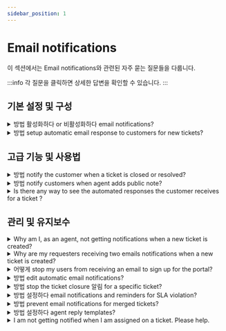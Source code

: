 ```yaml
---
sidebar_position: 1
---
```


# Email notifications

이 섹션에서는 Email notifications와 관련된 자주 묻는 질문들을 다룹니다.

:::info
각 질문을 클릭하면 상세한 답변을 확인할 수 있습니다.
:::


## 기본 설정 및 구성

<details>
<summary>방법 활성화하다 or 비활성화하다 email notifications?</summary>

<div style={{ margin: "15px 0px", padding: "0px", fontSize: "13px", fontFamily: "Arial", border: "0px", overflowX: "auto", textAlign: "initial", color: "rgb(51, 51, 51)", textIndent: "0px", textDecorationStyle: "initial", textDecorationColor: "initial" }}><p dir="ltr" style={{ lineHeight: "1.38", marginBottom: "0pt" }}><span dir="ltr" style={{ fontSize: "12pt", fontFamily: "Arial", color: "rgb(14, 16, 26)", fontWeight: "400" }}>You can enable or disable email notifications for a wide range of workflows within Freshdesk with a simple click of a button.&nbsp;</span></p><p dir="ltr" style={{ lineHeight: "1.38", marginBottom: "0pt", fontFamily: "Arial" }}><span style={{ fontFamily: "Helvetica Neue" }}><span style={{ fontSize: "12pt", color: "rgb(14, 16, 26)", fontWeight: "400", fontFamily: "Arial" }}>Here's how you do it.</span></span></p><ol style={{ marginBottom: "0px", paddingInlineStart: "48px", fontFamily: "Arial" }}><li dir="ltr" style={{ listStyleType: "decimal", fontSize: "12pt", fontFamily: "Arial", color: "rgb(14, 16, 26)", fontWeight: "400" }}><p dir="ltr" style={{ lineHeight: "1.38", marginBottom: "0pt", fontFamily: "Arial" }}><span style={{ fontFamily: "Helvetica Neue" }}><span style={{ fontSize: "12pt", color: "rgb(14, 16, 26)", fontWeight: "400", fontFamily: "Arial" }}>Navigate to&nbsp;</span><span style={{ fontSize: "12pt", color: "rgb(14, 16, 26)", fontWeight: "700", fontFamily: "Arial" }}>Admin</span><span style={{ fontSize: "12pt", color: "rgb(14, 16, 26)", fontWeight: "400", fontFamily: "Arial" }}>&nbsp;from the menu. Select&nbsp;</span><span style={{ fontSize: "12pt", color: "rgb(14, 16, 26)", fontWeight: "700", fontFamily: "Arial" }}>Workflows</span><span style={{ fontSize: "12pt", color: "rgb(14, 16, 26)", fontWeight: "400", fontFamily: "Arial" }}>&nbsp;and click on&nbsp;</span><span style={{ fontSize: "12pt", color: "rgb(14, 16, 26)", fontWeight: "700", fontFamily: "Arial" }}>Email</span><span style={{ fontSize: "12pt", color: "rgb(14, 16, 26)", fontWeight: "400", fontFamily: "Arial" }}>&nbsp;</span><span style={{ fontSize: "12pt", color: "rgb(14, 16, 26)", fontWeight: "700", fontFamily: "Arial" }}>Notifications</span><span style={{ fontSize: "12pt", color: "rgb(14, 16, 26)", fontWeight: "400", fontFamily: "Arial" }}>.</span></span></p></li><li dir="ltr" style={{ listStyleType: "decimal", fontSize: "12pt", fontFamily: "Arial", color: "rgb(14, 16, 26)", fontWeight: "400" }}><p dir="ltr" style={{ lineHeight: "1.38", marginBottom: "0pt", fontFamily: "Arial" }}><span style={{ fontFamily: "Helvetica Neue" }}><span style={{ fontSize: "12pt", color: "rgb(14, 16, 26)", fontWeight: "400", fontFamily: "Arial" }}>You will notice that there are four types of notifications on this page.</span></span></p><ol style={{ marginBottom: "0px", paddingInlineStart: "48px", fontFamily: "Arial" }}><li dir="ltr" style={{ listStyleType: "lower-alpha", fontSize: "12pt", fontFamily: "Arial", color: "rgb(0, 0, 0)", fontWeight: "400" }}><p dir="ltr" style={{ lineHeight: "1.38", marginBottom: "0pt", fontFamily: "Arial" }}><span style={{ fontFamily: "Helvetica Neue" }}><span style={{ fontSize: "12pt", color: "rgb(14, 16, 26)", fontWeight: "700", fontFamily: "Arial" }}>Agent Notifications&nbsp;</span><span style={{ fontSize: "12pt", color: "rgb(14, 16, 26)", fontWeight: "400", fontFamily: "Arial" }}>alert the agent when a customer replies to a ticket, when a ticket is assigned to an agent, and so on</span></span></p></li><li dir="ltr" style={{ listStyleType: "lower-alpha", fontSize: "12pt", fontFamily: "Arial", color: "rgb(0, 0, 0)", fontWeight: "400" }}><p dir="ltr" style={{ lineHeight: "1.38", marginBottom: "0pt", fontFamily: "Arial" }}><span style={{ fontFamily: "Helvetica Neue" }}><span style={{ fontSize: "12pt", color: "rgb(14, 16, 26)", fontWeight: "700", fontFamily: "Arial" }}>Requester Notifications&nbsp;</span><span style={{ fontSize: "12pt", color: "rgb(14, 16, 26)", fontWeight: "400", fontFamily: "Arial" }}>alert a customer when an agent solves a ticket, closes a ticket, sends a password reset email, and so on.</span></span></p></li><li dir="ltr" style={{ listStyleType: "lower-alpha", fontSize: "12pt", fontFamily: "Arial", color: "rgb(0, 0, 0)", fontWeight: "400" }}><p dir="ltr" style={{ lineHeight: "1.38", marginBottom: "0pt", fontFamily: "Arial" }}><span style={{ fontFamily: "Helvetica Neue" }}><span style={{ fontSize: "12pt", color: "rgb(14, 16, 26)", fontWeight: "700", fontFamily: "Arial" }}>CC Notifications&nbsp;</span><span style={{ fontSize: "12pt", color: "rgb(14, 16, 26)", fontWeight: "400", fontFamily: "Arial" }}>alert the email addresses added in the CC field when a new ticket is created or when a public note is added.</span></span></p></li><li dir="ltr" style={{ listStyleType: "lower-alpha", fontSize: "12pt", fontFamily: "Arial", color: "rgb(0, 0, 0)", fontWeight: "400" }}><p dir="ltr" style={{ lineHeight: "1.38", marginBottom: "0pt", fontFamily: "Arial" }}><span style={{ fontFamily: "Helvetica Neue" }}><span style={{ fontSize: "12pt", color: "rgb(14, 16, 26)", fontWeight: "400", fontFamily: "Arial" }}>and&nbsp;</span><span style={{ fontSize: "12pt", color: "rgb(14, 16, 26)", fontWeight: "700", fontFamily: "Arial" }}>Reply Templates&nbsp;</span><span style={{ fontSize: "12pt", color: "rgb(14, 16, 26)", fontWeight: "400", fontFamily: "Arial" }}>customize and prefill default information in agent ticket replies, such as dynamic content like the requestor name, ticket URLs, and agent signatures.</span></span></p></li></ol></li><li dir="ltr" style={{ listStyleType: "decimal", fontSize: "12pt", fontFamily: "Arial", color: "rgb(14, 16, 26)", fontWeight: "400" }}><p dir="ltr" style={{ lineHeight: "1.38", marginBottom: "0pt", fontFamily: "Arial" }}><span style={{ fontFamily: "Helvetica Neue" }}><span style={{ fontSize: "12pt", color: "rgb(14, 16, 26)", fontWeight: "400", fontFamily: "Arial" }}>You can&nbsp;</span><span style={{ fontSize: "12pt", color: "rgb(14, 16, 26)", fontWeight: "700", fontFamily: "Arial" }}>toggle ON/OFF the green button</span><span style={{ fontSize: "12pt", color: "rgb(14, 16, 26)", fontWeight: "400", fontFamily: "Arial" }}>&nbsp;next to any email notification to enable or disable them.</span></span></p></li></ol><p dir="ltr" style={{ lineHeight: "1.38", marginLeft: "36pt", marginBottom: "0pt", fontFamily: "Arial" }}><span style={{ fontFamily: "Helvetica Neue" }}><span style={{ fontSize: "12pt", color: "rgb(14, 16, 26)", fontWeight: "400", fontFamily: "Arial" }}><span dir="ltr" style={{ border: "none", display: "inline-block", overflow: "hidden", width: "624px", height: "391px", fontFamily: "Arial" }}><img src="#" style={{ width: "auto" }} class="fr-fil fr-dib" alt="How to enable or disable email notifications in Freshdesk." />&nbsp; &nbsp; &nbsp; &nbsp; &nbsp; &nbsp; </span></span></span></p><p style={{ fontFamily: "Arial" }}><span style={{ fontFamily: "Helvetica Neue" }}><br /></span></p><p dir="ltr"><span style={{ fontFamily: "Helvetica Neue" }}>&nbsp; &nbsp;</span></p></div><p><br /></p>

</details>

<details>
<summary>방법 setup automatic email response to customers for new tickets?</summary>

<p dir="ltr" style={{ lineHeight: "1.38", marginBottom: "0pt" }}><span dir="ltr" style={{ fontSize: "12pt", fontFamily: "Arial", color: "rgb(0, 0, 0)", fontWeight: "400" }}>Email notification templates in Freshdesk allow you to customize unique, customer-centric notification emails. Freshdesk comes equipped with a default email notification that automatically responds to customers when they create a ticket. You can edit the message and subject of the notification to suit your business needs.&nbsp;</span></p><p style={{ fontFamily: "Arial" }}><span style={{ fontFamily: "Helvetica Neue" }}><br /></span></p><p dir="ltr" style={{ lineHeight: "1.38", marginBottom: "0pt", fontFamily: "Arial" }}><span style={{ fontFamily: "Helvetica Neue" }}><span style={{ fontSize: "12pt", color: "rgb(0, 0, 0)", fontWeight: "400", fontFamily: "Arial" }}>Please follow the steps below to edit or customize the&nbsp;</span><span style={{ fontSize: "12pt", color: "rgb(0, 0, 0)", fontWeight: "700", fontFamily: "Arial" }}>New Ticket Created</span><span style={{ fontSize: "12pt", color: "rgb(0, 0, 0)", fontWeight: "400", fontFamily: "Arial" }}>&nbsp;notification.</span></span></p><ol style={{ marginBottom: "0px", paddingInlineStart: "48px", fontFamily: "Arial, Helvetica, sans-serif" }}><li dir="ltr" style={{ listStyleType: "decimal", fontSize: "12pt", fontFamily: "Arial", color: "rgb(0, 0, 0)", fontWeight: "400" }}><p dir="ltr" style={{ lineHeight: "1.38", marginBottom: "0pt", fontFamily: "Arial" }}><span style={{ fontFamily: "Helvetica Neue" }}><span style={{ fontSize: "12pt", color: "rgb(0, 0, 0)", fontWeight: "400", fontFamily: "Arial" }}>Login to your Freshdesk account as an&nbsp;</span><span style={{ fontSize: "12pt", color: "rgb(0, 0, 0)", fontWeight: "700", fontFamily: "Arial" }}>administrator</span><span style={{ fontSize: "12pt", color: "rgb(0, 0, 0)", fontWeight: "400", fontFamily: "Arial" }}>.</span></span></p></li><li dir="ltr" style={{ listStyleType: "decimal", fontSize: "12pt", fontFamily: "Arial", color: "rgb(0, 0, 0)", fontWeight: "400" }}><p dir="ltr" style={{ lineHeight: "1.38", marginBottom: "0pt", fontFamily: "Arial" }}><span style={{ fontFamily: "Helvetica Neue" }}><span style={{ fontSize: "12pt", color: "rgb(0, 0, 0)", fontWeight: "400", fontFamily: "Arial" }}>Navigate to&nbsp;</span><span style={{ fontSize: "12pt", color: "rgb(0, 0, 0)", fontWeight: "700", fontFamily: "Arial" }}>Admin</span><span style={{ fontSize: "12pt", color: "rgb(0, 0, 0)", fontWeight: "400", fontFamily: "Arial" }}>&nbsp;from the menu. Select&nbsp;</span><span style={{ fontSize: "12pt", color: "rgb(0, 0, 0)", fontWeight: "700", fontFamily: "Arial" }}>Workflows</span><span style={{ fontSize: "12pt", color: "rgb(0, 0, 0)", fontWeight: "400", fontFamily: "Arial" }}>&nbsp;and click on&nbsp;</span><span style={{ fontSize: "12pt", color: "rgb(0, 0, 0)", fontWeight: "700", fontFamily: "Arial" }}>Email Notifications</span><span style={{ fontSize: "12pt", color: "rgb(0, 0, 0)", fontWeight: "400", fontFamily: "Arial" }}>.</span></span></p></li><li dir="ltr" style={{ listStyleType: "decimal", fontSize: "12pt", fontFamily: "Arial", color: "rgb(0, 0, 0)", fontWeight: "400" }}><p dir="ltr" style={{ lineHeight: "1.38", marginBottom: "0pt", fontFamily: "Arial" }}><span style={{ fontFamily: "Helvetica Neue" }}><span style={{ fontSize: "12pt", color: "rgb(0, 0, 0)", fontWeight: "400", fontFamily: "Arial" }}>Under the&nbsp;</span><span style={{ fontSize: "12pt", color: "rgb(0, 0, 0)", fontWeight: "700", fontFamily: "Arial" }}>Requester Notifications</span><span style={{ fontSize: "12pt", color: "rgb(0, 0, 0)", fontWeight: "400", fontFamily: "Arial" }}>&nbsp;tab, click on the&nbsp;</span><span style={{ fontSize: "12pt", color: "rgb(0, 0, 0)", fontWeight: "700", fontFamily: "Arial" }}>Edit</span><span style={{ fontSize: "12pt", color: "rgb(0, 0, 0)", fontWeight: "400", fontFamily: "Arial" }}>&nbsp;button next to any&nbsp;</span><span style={{ fontSize: "12pt", color: "rgb(0, 0, 0)", fontWeight: "700", fontFamily: "Arial" }}>New Ticket Created</span><span style={{ fontSize: "12pt", color: "rgb(0, 0, 0)", fontWeight: "400", fontFamily: "Arial" }}>&nbsp;notification.</span></span></p></li><li dir="ltr" style={{ listStyleType: "decimal", fontSize: "12pt", fontFamily: "Arial, Helvetica, sans-serif", color: "rgb(14, 16, 26)", fontWeight: "400" }}><p dir="ltr" style={{ lineHeight: "1.38", marginBottom: "0pt" }}><span style={{ fontFamily: "Arial" }}><span style={{ fontSize: "12pt", color: "rgb(14, 16, 26)", fontWeight: "400", fontFamily: "Arial" }}>Make the necessary modifications and click on&nbsp;</span><span style={{ fontSize: "12pt", color: "rgb(14, 16, 26)", fontWeight: "700", fontFamily: "Arial" }}>Save</span><span style={{ fontSize: "12pt", color: "rgb(14, 16, 26)", fontWeight: "400" }}>.</span></span></p></li></ol><p><br /></p><p dir="ltr" style={{ lineHeight: "1.38", marginBottom: "0pt" }}><span style={{ fontFamily: "Arial" }}><span dir="ltr" style={{ fontSize: "12pt", color: "rgb(14, 16, 26)", fontWeight: "400" }}>&nbsp; &nbsp; &nbsp; &nbsp; &nbsp; &nbsp; <br /></span></span></p><p><img src="#" style={{ width: "auto" }} class="fr-fil fr-dib" /></p><p style={{ fontFamily: "Arial, Helvetica, sans-serif" }}><span style={{ fontFamily: "Arial,Helvetica,sans-serif" }}><br /></span></p><p dir="ltr" style={{ lineHeight: "1.38", marginLeft: "36pt", marginBottom: "0pt" }}></p><pre class="fd-callout fd-callout--note" dir="ltr"><strong>Note:</strong> You can edit the Message or Subject of the notification and save it to send a custom notification to the requesters.</pre><p><br /></p><p><br /></p>

</details>


## 고급 기능 및 사용법

<details>
<summary>방법 notify the customer when a ticket is closed or resolved?</summary>

<p>To notify the customer when a ticket is closed or resolved, please navigate to <strong dir="ltr">Admin --&gt; Workflows --&gt; Email Notifications --&gt;Requester Notification--&gt;Turn on</strong> the notification for <strong>Agent closes the ticket</strong> and <strong>Agent Resolves a ticket</strong>. This would send a notification email whenever a ticket raised by them is marked as Resolved/Closed.</p>

</details>

<details>
<summary>방법 notify customers when agent adds public note?</summary>

<p dir="ltr" style={{ boxSizing: "border-box", marginBottom: "0pt", marginLeft: "0px", fontSize: "13px", lineHeight: "1.38", wordBreak: "normal", overflowWrap: "break-word", color: "rgb(24, 50, 71)", fontFamily: "-apple-system, ", fontWeight: "400", textAlign: "start", textIndent: "0px" }}><span style={{ boxSizing: "border-box", fontFamily: "Arial" }}><span dir="ltr" style={{ boxSizing: "border-box", fontSize: "12pt", color: "rgb(0, 0, 0)", fontWeight: "400", fontFamily: "Arial" }}>Your Freshdesk account comes equipped with a&nbsp;</span><span style={{ boxSizing: "border-box", fontSize: "12pt", color: "rgb(0, 0, 0)", fontWeight: "700", fontFamily: "Arial" }}>default automation rule to notify customers when an agent adds a public note</span><span style={{ boxSizing: "border-box", fontSize: "12pt", color: "rgb(0, 0, 0)", fontWeight: "400", fontFamily: "Arial" }}>&nbsp;to their ticket. This helps bring the agent's response to the customer's attention immediately and keeps them informed of the progress in their issue.</span></span></p><p style={{ boxSizing: "border-box", marginBottom: "0px", marginLeft: "0px", fontSize: "13px", lineHeight: "18px", wordBreak: "normal", overflowWrap: "break-word", color: "rgb(24, 50, 71)", fontWeight: "400", textAlign: "start", textIndent: "0px", fontFamily: "Arial" }}><span style={{ fontFamily: "Helvetica Neue" }}><span style={{ boxSizing: "border-box", fontFamily: "Arial" }}><br /></span></span></p><p dir="ltr" style={{ boxSizing: "border-box", marginBottom: "0pt", marginLeft: "0px", fontSize: "13px", lineHeight: "1.38", wordBreak: "normal", overflowWrap: "break-word", color: "rgb(24, 50, 71)", fontWeight: "400", textAlign: "start", textIndent: "0px", fontFamily: "Arial" }}><span style={{ fontFamily: "Helvetica Neue" }}><span style={{ boxSizing: "border-box", fontFamily: "Arial" }}><span style={{ boxSizing: "border-box", fontSize: "12pt", color: "rgb(0, 0, 0)", fontWeight: "400", fontFamily: "Arial" }}>Please follow the below steps to enable the automation rule to notify customers when an agent adds a public note.</span></span></span></p><ol style={{ boxSizing: "border-box", marginBottom: "0px", marginLeft: "0px", padding: "0px 0px 0px 40px", lineHeight: "17px", color: "rgb(24, 50, 71)", fontSize: "13px", fontWeight: "400", textAlign: "start", textIndent: "0px", paddingInlineStart: "48px", fontFamily: "Arial" }}><li dir="ltr" style={{ boxSizing: "border-box", fontSize: "12pt", lineHeight: "18px", marginBottom: "0px", marginLeft: "0px", wordBreak: "normal", overflowWrap: "break-word", listStyleType: "decimal", fontFamily: "Arial", color: "rgb(0, 0, 0)", fontWeight: "400" }}><p dir="ltr" style={{ boxSizing: "border-box", marginBottom: "0pt", marginLeft: "0px", fontSize: "13px", lineHeight: "1.38", wordBreak: "normal", overflowWrap: "break-word", fontFamily: "Arial" }}><span style={{ fontFamily: "Helvetica Neue" }}><span style={{ boxSizing: "border-box", fontFamily: "Arial" }}><span style={{ boxSizing: "border-box", fontSize: "12pt", color: "rgb(0, 0, 0)", fontWeight: "400", fontFamily: "Arial" }}>Login to your Freshdesk account as an&nbsp;</span><span style={{ boxSizing: "border-box", fontSize: "12pt", color: "rgb(0, 0, 0)", fontWeight: "700", fontFamily: "Arial" }}>administrator</span><span style={{ boxSizing: "border-box", fontSize: "12pt", color: "rgb(0, 0, 0)", fontWeight: "400", fontFamily: "Arial" }}>.</span></span></span></p></li><li dir="ltr" style={{ boxSizing: "border-box", fontSize: "12pt", lineHeight: "18px", marginBottom: "0px", marginLeft: "0px", wordBreak: "normal", overflowWrap: "break-word", listStyleType: "decimal", fontFamily: "Arial", color: "rgb(0, 0, 0)", fontWeight: "400" }}><p dir="ltr" style={{ boxSizing: "border-box", marginBottom: "0pt", marginLeft: "0px", fontSize: "13px", lineHeight: "1.38", wordBreak: "normal", overflowWrap: "break-word", fontFamily: "Arial" }}><span style={{ fontFamily: "Helvetica Neue" }}><span style={{ boxSizing: "border-box", fontFamily: "Arial" }}><span style={{ boxSizing: "border-box", fontSize: "12pt", color: "rgb(0, 0, 0)", fontWeight: "400", fontFamily: "Arial" }}>Navigate to&nbsp;</span><span style={{ boxSizing: "border-box", fontSize: "12pt", color: "rgb(0, 0, 0)", fontWeight: "700", fontFamily: "Arial" }}>Admin</span><span style={{ boxSizing: "border-box", fontSize: "12pt", color: "rgb(0, 0, 0)", fontWeight: "400", fontFamily: "Arial" }}>&nbsp;from the menu. Select&nbsp;</span><span style={{ boxSizing: "border-box", fontSize: "12pt", color: "rgb(0, 0, 0)", fontWeight: "700", fontFamily: "Arial" }}>Workflows</span><span style={{ boxSizing: "border-box", fontSize: "12pt", color: "rgb(0, 0, 0)", fontWeight: "400", fontFamily: "Arial" }}>&nbsp;and click on&nbsp;</span><span style={{ boxSizing: "border-box", fontSize: "12pt", color: "rgb(0, 0, 0)", fontWeight: "700", fontFamily: "Arial" }}>Email</span><span style={{ boxSizing: "border-box", fontSize: "12pt", color: "rgb(0, 0, 0)", fontWeight: "400", fontFamily: "Arial" }}>&nbsp;</span><span style={{ boxSizing: "border-box", fontSize: "12pt", color: "rgb(0, 0, 0)", fontWeight: "700", fontFamily: "Arial" }}>Notifications</span><span style={{ boxSizing: "border-box", fontSize: "12pt", color: "rgb(0, 0, 0)", fontWeight: "400", fontFamily: "Arial" }}>.</span></span></span></p></li><li dir="ltr" style={{ boxSizing: "border-box", fontSize: "12pt", lineHeight: "18px", marginBottom: "0px", marginLeft: "0px", wordBreak: "normal", overflowWrap: "break-word", listStyleType: "decimal", fontFamily: "Arial", color: "rgb(0, 0, 0)", fontWeight: "400" }}><p dir="ltr" style={{ boxSizing: "border-box", marginBottom: "0pt", marginLeft: "0px", fontSize: "13px", lineHeight: "1.38", wordBreak: "normal", overflowWrap: "break-word", fontFamily: "Arial" }}><span style={{ fontFamily: "Helvetica Neue" }}><span style={{ boxSizing: "border-box", fontFamily: "Arial" }}><span style={{ boxSizing: "border-box", fontSize: "12pt", color: "rgb(0, 0, 0)", fontWeight: "400", fontFamily: "Arial" }}>Under the&nbsp;</span><span style={{ boxSizing: "border-box", fontSize: "12pt", color: "rgb(0, 0, 0)", fontWeight: "700", fontFamily: "Arial" }}>Requester Notifications</span><span style={{ boxSizing: "border-box", fontSize: "12pt", color: "rgb(0, 0, 0)", fontWeight: "400", fontFamily: "Arial" }}>&nbsp;tab, turn on the&nbsp;</span><span style={{ boxSizing: "border-box", fontSize: "12pt", color: "rgb(0, 0, 0)", fontWeight: "700", fontFamily: "Arial" }}>Agent Adds Comment to Ticket</span><span dir="ltr" style={{ boxSizing: "border-box", fontSize: "12pt", color: "rgb(0, 0, 0)", fontWeight: "400", fontFamily: "Arial" }}>&nbsp;notification.</span></span></span></p><p><br /></p><img src="#" style={{ width: "auto" }} class="fr-fil fr-dib" alt="Notifying customers when agent adds public note" /><p></p></li><li dir="ltr" style={{ boxSizing: "border-box", fontSize: "12pt", lineHeight: "18px", marginBottom: "0px", marginLeft: "0px", wordBreak: "normal", overflowWrap: "break-word", listStyleType: "decimal", fontFamily: "Arial", color: "rgb(0, 0, 0)", fontWeight: "400" }}><p dir="ltr" style={{ boxSizing: "border-box", marginBottom: "0pt", marginLeft: "0px", fontSize: "13px", lineHeight: "1.38", wordBreak: "normal", overflowWrap: "break-word", fontFamily: "Arial" }}><span style={{ fontFamily: "Helvetica Neue" }}><span style={{ boxSizing: "border-box", fontFamily: "Arial" }}><span dir="ltr" style={{ boxSizing: "border-box", fontSize: "12pt", color: "rgb(0, 0, 0)", fontWeight: "400", fontFamily: "Arial" }}>Click <strong>Edit</strong> to customize the subject and the description of the email.</span></span></span></p></li></ol><p style={{ fontFamily: "Arial" }}><span style={{ fontFamily: "Helvetica Neue" }}><br /></span></p><p dir="ltr" ></p><p ><br /></p>

</details>

<details>
<summary>Is there any way to see the automated responses the customer receives for a ticket ?</summary>

<p dir="ltr">The automated response the customer receives after a ticket is created is the default email notification you have set up under <strong dir="ltr">Admin &gt; Workflows &gt; Email Notifications &gt; Requester Notification &gt; New ticket created</strong>. You can edit the subject of the notification to your preference.</p><p dir="ltr"><br /></p><p dir="ltr"><img src="#" style={{ width: "auto" }} class="fr-fic fr-fil fr-dib" /></p>

</details>


## 관리 및 유지보수

<details>
<summary>Why am I, as an agent, not getting notifications when a new ticket is created?</summary>

<p><span dir="ltr" style={{ fontSize: "14px" }}><span dir="ltr" style={{ fontFamily: "Arial" }}>The "<strong dir="ltr" style={{ fontFamily: "Arial" }}>New ticket created"&nbsp;</strong>agent notification email can be set to be sent to agents whenever a ticket is created in your Freshdesk account. This can be configured under&nbsp;</span><span style={{ fontFamily: "Helvetica Neue" }}><strong style={{ fontFamily: "Arial" }}>Admin &gt; Workflows &gt; Email Notifications &gt; Agent Notifications &gt; New Ticket </strong></span><span style={{ fontFamily: "Helvetica Neue" }}><strong style={{ fontFamily: "Arial" }}>Created</strong></span><span style={{ fontFamily: "Helvetica Neue" }}><strong style={{ fontFamily: "Arial" }}>.</strong></span></span></p><p style={{ fontFamily: "Arial", fontSize: "14px" }}><span style={{ fontSize: "14px" }}><span style={{ fontFamily: "Helvetica Neue" }}><span style={{ fontFamily: "Arial" }}><br /></span></span></span></p><p style={{ fontFamily: "Arial", fontSize: "14px" }}><span style={{ fontSize: "14px" }}><span style={{ fontFamily: "Helvetica Neue" }}><span style={{ fontFamily: "Arial" }}><img class="fr-dib fr-bordered" src="#" style={{ width: "586px", height: "159.724px", fontFamily: "Arial" }} /></span></span></span></p><p style={{ fontFamily: "Arial", fontSize: "14px" }}><span style={{ fontSize: "14px" }}><span style={{ fontFamily: "Helvetica Neue" }}><span style={{ fontFamily: "Arial" }}><br /></span></span></span></p><p style={{ fontFamily: "Arial", fontSize: "14px" }}><span style={{ fontSize: "14px" }}><span style={{ fontFamily: "Helvetica Neue" }}><span style={{ fontFamily: "Arial" }}><br />If the agents do not receive this email, kindly check if it is toggled on. Further, Only the agents whose names are added under the '<strong dir="ltr" style={{ fontFamily: "Arial" }}>Notify agents'&nbsp;</strong>section would receive this email each time a ticket is created. &nbsp;You can add as many numbers of agents under this section.</span></span></span></p><p style={{ fontFamily: "Arial", fontSize: "14px" }}><span style={{ fontSize: "14px" }}><span style={{ fontFamily: "Helvetica Neue" }}><span style={{ fontFamily: "Arial" }}><br /></span></span></span></p><p style={{ fontFamily: "Arial", fontSize: "14px" }}><span style={{ fontSize: "14px" }}><span style={{ fontFamily: "Helvetica Neue" }}><span style={{ fontFamily: "Arial" }}><img class="fr-dib fr-bordered" src="#" style={{ fontFamily: "Arial" }} /></span><br /><br /><span dir="ltr" style={{ fontFamily: "Arial" }}><strong style={{ fontFamily: "Arial" }}>Similar articles</strong></span><br /><br /><span dir="ltr" style={{ fontFamily: "Arial" }}><strong style={{ fontFamily: "Arial" }}><a href="https://support.freshdesk.com/a/solutions/articles/220676?lang=en&amp;portalId=2" dir="ltr" target="_blank" rel="noopener noreferrer" style={{ fontFamily: "Arial" }}></a></strong><a dir="ltr" href="https://support.freshdesk.com/a/solutions/articles/220676?lang=en&amp;portalId=2" rel="noopener noreferrer" target="_blank" style={{ fontFamily: "Arial" }}></a><a dir="ltr" href="https://support.freshdesk.com/a/solutions/articles/220676?lang=en&amp;portalId=2" rel="noopener noreferrer" style={{ fontFamily: "Arial" }} target="_blank">Configuring Email notifications</a></span><br /><span dir="ltr" style={{ fontFamily: "Arial" }}><a dir="ltr" href="https://support.freshdesk.com/a/solutions/articles/220676?lang=en&amp;portalId=2" rel="noopener noreferrer" target="_blank" style={{ fontFamily: "Arial" }}></a><strong style={{ fontFamily: "Arial" }}><a dir="ltr" href="https://support.freshdesk.com/a/solutions/articles/220676?lang=en&amp;portalId=2" rel="noopener noreferrer" target="_blank" style={{ fontFamily: "Arial" }}></a></strong></span></span></span></p><p><span style={{ fontFamily: "Arial", fontSize: "14px" }}><br /></span></p><p><br /></p>

</details>

<details>
<summary>Why are my requesters receiving two emails notifications when a new ticket is created?</summary>

<p><span dir="ltr" style={{ fontSize: "13px" }}>Apart from the default <strong dir="ltr">New ticket email notification&nbsp;</strong>(Admin &gt; Workflows &gt; Email notifications &gt; Requester notifications), there might be a <strong>Ticket creation automation&nbsp;</strong><strong dir="ltr">rule&nbsp;</strong>(Admin &gt; Workflows &gt; Automation &gt; ticket creation) that sends an email every time a new ticket is created to the requester. Please check on the reported ticket's<a href="https://support.freshdesk.com/en/support/solutions/articles/37589-viewing-ticket-activity-history" rel="noopener noreferrer" target="_blank">&nbsp;Show Activities</a> to see if there was any automation rule executed on that ticket.</span></p><p><span style={{ fontSize: "13px" }}><br /></span></p><p><span dir="ltr" style={{ fontSize: "13px" }}>You can navigate to the corresponding automation rule by clicking on the rule link for that activity. From within the <span dir="ltr" style={{ color: "rgb(0, 0, 0)", fontFamily: "-apple-system, BlinkMacSystemFont, ", fontStyle: "normal", fontVariantLigatures: "normal", fontVariantCaps: "normal", fontWeight: "400", letterSpacing: "normal", orphans: "2", textAlign: "left", textIndent: "0px", textTransform: "none", whiteSpace: "normal", widows: "2", wordSpacing: "0px", WebkitTextStrokeWidth: "0px", textDecorationThickness: "initial", textDecorationStyle: "initial", textDecorationColor: "initial", float: "none", display: "inline !important" }}>automation</span> rule, verify if there is an action <em>'Send email to requester'</em> within the rule. If so, you can remove this action or add another action <em dir="ltr">'Skip new ticket email notification</em> to the <span style={{ color: "rgb(0, 0, 0)", fontFamily: "-apple-system, BlinkMacSystemFont, ", fontStyle: "normal", fontVariantLigatures: "normal", fontVariantCaps: "normal", fontWeight: "400", letterSpacing: "normal", orphans: "2", textAlign: "left", textIndent: "0px", textTransform: "none", whiteSpace: "normal", widows: "2", wordSpacing: "0px", WebkitTextStrokeWidth: "0px", textDecorationThickness: "initial", textDecorationStyle: "initial", textDecorationColor: "initial", float: "none", display: "inline !important" }}>automation&nbsp;</span>rule, to prevent notification email duplication in cases where this automation rule is triggered on tickets.</span></p><p><br /></p><p><br /></p>

</details>

<details>
<summary>어떻게 stop my users from receiving an email to sign up for the portal?</summary>

<p ><span style={{ fontSize: "13px" }}>To turn off this sign up email from being sent to the requesters, please go to <strong dir="ltr">Admin --&gt; Workflows --&gt; Email Notifications</strong><strong >&nbsp;--&gt; Requestor notifications</strong> and turn off <strong dir="ltr">User activation email.</strong></span></p>

</details>

<details>
<summary>방법 edit automatic email notifications?</summary>

<p dir="ltr" style={{ lineHeight: "1.38", marginBottom: "0pt" }}><span dir="ltr" style={{ fontSize: "12pt", fontFamily: "Arial", color: "rgb(0, 0, 0)", fontWeight: "400" }}>Using Freshdesk’s automatic email notifications, you can prioritize your work and be aware of new tickets, customer responses, and much more from within your helpdesk.</span></p><p dir="ltr" style={{ lineHeight: "1.38", marginBottom: "0pt", fontFamily: "Arial" }}><span style={{ fontFamily: "Helvetica Neue" }}><span style={{ fontSize: "12pt", color: "rgb(0, 0, 0)", fontWeight: "400", fontFamily: "Arial" }}>&nbsp;</span></span></p><p dir="ltr" style={{ lineHeight: "1.38", marginBottom: "0pt", fontFamily: "Arial" }}><span style={{ fontFamily: "Helvetica Neue" }}><span style={{ fontSize: "12pt", color: "rgb(0, 0, 0)", fontWeight: "400", fontFamily: "Arial" }}>Please follow the below steps to edit the email notifications to customize them per your business requirement.</span></span></p><p style={{ fontFamily: "Arial" }}><span style={{ fontFamily: "Helvetica Neue" }}><br /></span></p><ol style={{ marginBottom: "0px", paddingInlineStart: "48px", fontFamily: "Arial" }}><li dir="ltr" style={{ listStyleType: "decimal", fontSize: "12pt", fontFamily: "Arial", color: "rgb(0, 0, 0)", fontWeight: "400" }}><p dir="ltr" style={{ lineHeight: "1.38", marginBottom: "0pt", fontFamily: "Arial" }}><span style={{ fontFamily: "Helvetica Neue" }}><span style={{ fontSize: "12pt", color: "rgb(0, 0, 0)", fontWeight: "400", fontFamily: "Arial" }}>Login to your Freshdesk account as an&nbsp;</span><span style={{ fontSize: "12pt", color: "rgb(0, 0, 0)", fontWeight: "700", fontFamily: "Arial" }}>administrator</span><span style={{ fontSize: "12pt", color: "rgb(0, 0, 0)", fontWeight: "400", fontFamily: "Arial" }}>.</span></span></p></li><li dir="ltr" style={{ listStyleType: "decimal", fontSize: "12pt", fontFamily: "Arial", color: "rgb(0, 0, 0)", fontWeight: "400" }}><p dir="ltr" style={{ lineHeight: "1.38", marginBottom: "0pt", fontFamily: "Arial" }}><span style={{ fontFamily: "Helvetica Neue" }}><span style={{ fontSize: "12pt", color: "rgb(0, 0, 0)", fontWeight: "400", fontFamily: "Arial" }}>Navigate to&nbsp;</span><span style={{ fontSize: "12pt", color: "rgb(0, 0, 0)", fontWeight: "700", fontFamily: "Arial" }}>Admin</span><span style={{ fontSize: "12pt", color: "rgb(0, 0, 0)", fontWeight: "400", fontFamily: "Arial" }}>&nbsp;from the menu. Select&nbsp;</span><span style={{ fontSize: "12pt", color: "rgb(0, 0, 0)", fontWeight: "700", fontFamily: "Arial" }}>Workflows</span><span style={{ fontSize: "12pt", color: "rgb(0, 0, 0)", fontWeight: "400", fontFamily: "Arial" }}>&nbsp;and click on&nbsp;</span><span style={{ fontSize: "12pt", color: "rgb(0, 0, 0)", fontWeight: "700", fontFamily: "Arial" }}>Email</span><span style={{ fontSize: "12pt", color: "rgb(0, 0, 0)", fontWeight: "400", fontFamily: "Arial" }}>&nbsp;</span><span style={{ fontSize: "12pt", color: "rgb(0, 0, 0)", fontWeight: "700", fontFamily: "Arial" }}>Notifications</span><span style={{ fontSize: "12pt", color: "rgb(0, 0, 0)", fontWeight: "400", fontFamily: "Arial" }}>.</span></span></p></li><li dir="ltr" style={{ listStyleType: "decimal", fontSize: "12pt", fontFamily: "Arial", color: "rgb(0, 0, 0)", fontWeight: "400" }}><p dir="ltr" style={{ lineHeight: "1.38", marginBottom: "0pt", fontFamily: "Arial" }}><span style={{ fontFamily: "Helvetica Neue" }}><span style={{ fontSize: "12pt", color: "rgb(0, 0, 0)", fontWeight: "400", fontFamily: "Arial" }}>Click on the&nbsp;</span><span style={{ fontSize: "12pt", color: "rgb(0, 0, 0)", fontWeight: "700", fontFamily: "Arial" }}>Edit</span><span style={{ fontSize: "12pt", color: "rgb(0, 0, 0)", fontWeight: "400", fontFamily: "Arial" }}>&nbsp;icon next to any email notification.</span></span></p></li><li dir="ltr" style={{ listStyleType: "decimal", fontSize: "12pt", fontFamily: "Arial", color: "rgb(0, 0, 0)", fontWeight: "400" }}><p dir="ltr" style={{ lineHeight: "1.38", marginBottom: "0pt", fontFamily: "Arial" }}><span style={{ fontFamily: "Helvetica Neue" }}><span style={{ fontSize: "12pt", color: "rgb(0, 0, 0)", fontWeight: "400", fontFamily: "Arial" }}>You can make use of the “</span><span style={{ fontSize: "12pt", color: "rgb(0, 0, 0)", fontWeight: "700", fontFamily: "Arial" }}>Insert Placeholder</span><span style={{ fontSize: "12pt", color: "rgb(0, 0, 0)", fontWeight: "400", fontFamily: "Arial" }}>” option to add&nbsp;</span><span style={{ fontSize: "12pt", color: "rgb(0, 0, 0)", fontWeight: "700", fontFamily: "Arial" }}>dynamic content</span><span style={{ fontSize: "12pt", color: "rgb(0, 0, 0)", fontWeight: "400", fontFamily: "Arial" }}>&nbsp;and personalize the email subject and its content.</span></span></p></li><li dir="ltr" style={{ listStyleType: "decimal", fontSize: "12pt", fontFamily: "Arial", color: "rgb(0, 0, 0)", fontWeight: "400" }}><p dir="ltr" style={{ lineHeight: "1.38", marginBottom: "0pt", fontFamily: "Arial" }}><span style={{ fontFamily: "Helvetica Neue" }}><span style={{ fontSize: "12pt", color: "rgb(0, 0, 0)", fontWeight: "400", fontFamily: "Arial" }}>Click&nbsp;</span><span style={{ fontSize: "12pt", color: "rgb(0, 0, 0)", fontWeight: "700", fontFamily: "Arial" }}>Save</span><span style={{ fontSize: "12pt", color: "rgb(0, 0, 0)", fontWeight: "400", fontFamily: "Arial" }}>.</span></span></p><p><br /></p><img src="#" style={{ width: "647px" }} class="fr-fil fr-dib fr-bordered fr-shadow" alt="How to edit automatic email notification and add dynamic content in Freshdesk." /><p></p></li></ol><p style={{ fontFamily: "Arial" }}><span style={{ fontFamily: "Helvetica Neue" }}><br /></span></p><p dir="ltr" style={{ lineHeight: "1.38", marginLeft: "36pt", marginBottom: "0pt" }}><span style={{ fontFamily: "Arial" }}><span style={{ fontSize: "12pt", color: "rgb(0, 0, 0)", fontWeight: "400" }}><span style={{ border: "none", display: "inline-block", overflow: "hidden", width: "624px", height: "391px" }}></span></span></span></p>

</details>

<details>
<summary>방법 stop the ticket closure 알림 for a specific ticket?</summary>

<p>There could be instances where you would like to close specific tickets without notifying the requester that the ticket was closed.&nbsp;</p><p><br /></p><p>In such cases, you could click on the ticket from the tickets list, which would take you to the ticket details page. Within the ticket details page, to the top, you would find the "Close" option. You could click on the "Shift" key and simultaneously click on the Close option.&nbsp;</p><p><br /></p><p>This would close that particular ticket, without sending out the default notification for when "Agent Closes a Ticket", to the requester.</p>

</details>

<details>
<summary>방법 설정하다 email notifications and reminders for SLA violation?</summary>

<p dir="ltr" style={{ lineHeight: "1.38", marginBottom: "0pt" }}><span dir="ltr" style={{ fontSize: "16px", fontFamily: "Arial, Helvetica, sans-serif", color: "rgb(14, 16, 26)", fontWeight: "400" }}>SLAs in customer support service are time-based deadlines agreed upon by the customer and outlined in contracts or terms of service. After you&nbsp;</span><span style={{ fontFamily: "Arial,Helvetica,sans-serif" }}><span style={{ fontSize: "16px" }}><a href="https://support.freshdesk.com/en/support/solutions/folders/273282"><span style={{ color: "rgb(17, 85, 204)", fontWeight: "400", textDecorationSkipInk: "none" }}>set up SLA in your Freshdesk</span></a><span style={{ color: "rgb(14, 16, 26)", fontWeight: "400" }}>&nbsp;account, you can configure SLA reminders and SLA violation notifications to alert agents of upcoming SLA breaches. &nbsp;</span></span></span></p><p style={{ fontFamily: "Arial, Helvetica, sans-serif", fontSize: "16px" }}><span style={{ fontFamily: "Arial,Helvetica,sans-serif" }}><span style={{ fontSize: "16px" }}><br /></span></span></p><p dir="ltr" style={{ lineHeight: "1.38", marginBottom: "0pt", fontFamily: "Arial, Helvetica, sans-serif", fontSize: "16px" }}><span style={{ fontFamily: "Arial,Helvetica,sans-serif" }}><span style={{ fontSize: "16px" }}><span style={{ color: "rgb(14, 16, 26)", fontWeight: "400" }}>Please follow the steps below to set up the first response SLA notification email and resolution SLA notification emails.</span></span></span></p><ol style={{ marginBottom: "0px", paddingInlineStart: "48px", fontFamily: "Arial, Helvetica, sans-serif", fontSize: "16px" }}><li dir="ltr" style={{ listStyleType: "decimal", fontSize: "12pt", fontFamily: "Arial, Helvetica, sans-serif", color: "rgb(14, 16, 26)", fontWeight: "400" }}><p dir="ltr" style={{ lineHeight: "1.38", marginBottom: "0pt", fontSize: "16px" }}><span style={{ fontFamily: "Arial,Helvetica,sans-serif" }}><span style={{ fontSize: "16px" }}><span style={{ color: "rgb(14, 16, 26)", fontWeight: "400" }}>Login to your Freshdesk account as an&nbsp;</span><span style={{ color: "rgb(14, 16, 26)", fontWeight: "700" }}>administrator</span><span style={{ color: "rgb(14, 16, 26)", fontWeight: "400" }}>.</span></span></span></p></li><li dir="ltr" style={{ listStyleType: "decimal", fontSize: "12pt", fontFamily: "Arial, Helvetica, sans-serif", color: "rgb(14, 16, 26)", fontWeight: "400" }}><p dir="ltr" style={{ lineHeight: "1.38", marginBottom: "0pt", fontSize: "16px" }}><span style={{ fontFamily: "Arial,Helvetica,sans-serif" }}><span style={{ fontSize: "16px" }}><span style={{ color: "rgb(14, 16, 26)", fontWeight: "400" }}>Navigate to&nbsp;</span><span style={{ color: "rgb(14, 16, 26)", fontWeight: "700" }}>Admin&nbsp;</span><span style={{ color: "rgb(14, 16, 26)", fontWeight: "400" }}>from the menu and select&nbsp;</span><span style={{ color: "rgb(14, 16, 26)", fontWeight: "700" }}>Workflows.&nbsp;</span><span style={{ color: "rgb(14, 16, 26)", fontWeight: "400" }}>Click on&nbsp;</span><span style={{ color: "rgb(14, 16, 26)", fontWeight: "700" }}>Email Notifications.</span></span></span></p></li><li dir="ltr" style={{ listStyleType: "decimal", fontSize: "12pt", fontFamily: "Arial, Helvetica, sans-serif", color: "rgb(14, 16, 26)", fontWeight: "400", marginLeft: "20px" }}><p dir="ltr" style={{ lineHeight: "1.38", marginBottom: "0pt", fontSize: "16px" }}><span style={{ fontFamily: "Arial,Helvetica,sans-serif" }}><span style={{ fontSize: "16px" }}><span style={{ color: "rgb(14, 16, 26)", fontWeight: "400" }}>Under the&nbsp;</span><span style={{ color: "rgb(14, 16, 26)", fontWeight: "700" }}>Agent Notifications&nbsp;</span><span style={{ color: "rgb(14, 16, 26)", fontWeight: "400" }}>tab, turn on the</span><span style={{ color: "rgb(14, 16, 26)", fontWeight: "700" }}>&nbsp;</span><span style={{ color: "rgb(14, 16, 26)", fontWeight: "400" }}>following</span><span style={{ color: "rgb(14, 16, 26)", fontWeight: "700" }}>&nbsp;</span><span style={{ color: "rgb(14, 16, 26)", fontWeight: "400" }}>notifications based on your requirements</span><br /></span><br /><span style={{ fontSize: "16px" }}><span dir="ltr" style={{ color: "rgb(14, 16, 26)", fontWeight: "700" }}>First Response SLA reminder,</span><br /><span dir="ltr" style={{ color: "rgb(14, 16, 26)", fontWeight: "700" }}>Time SLA reminder,&nbsp;</span><br /><span dir="ltr" style={{ color: "rgb(14, 16, 26)", fontWeight: "700" }}>First Response SLA violation, and&nbsp;</span><br /><span dir="ltr" style={{ color: "rgb(14, 16, 26)", fontWeight: "700" }}>Resolution Time SLA violation notifications.</span></span></span></p><p><br /></p><img src="#" style={{ width: "646px" }} class="fr-fil fr-dib fr-bordered fr-shadow" alt="Set up email notifications and reminders for SLA violation" /><br /><p></p><span style={{ fontSize: "16px", fontFamily: "Arial, Helvetica, sans-serif" }}>&nbsp; &nbsp; &nbsp; &nbsp; &nbsp; &nbsp; &nbsp; &nbsp;</span></li></ol>

</details>

<details>
<summary>방법 prevent email notifications for merged tickets?</summary>

<p><span style={{ fontSize: "14px" }}>When <strong>merging </strong>2 tickets, you can prevent the email notification from being sent to customers that ticket has been closed. </span></p><p><span style={{ fontSize: "14px" }}><br /></span></p><p><span style={{ fontSize: "14px" }}>While merging tickets in Freshdesk, there is an option to set as<strong> Not visible to contact</strong>, choosing which, the merge action will not be notified to the customers. This has to be enabled in all the tickets that are being merged into one, i.e., the original ticket as well as the ticket(s) being merged.</span></p><p><br /></p><p><span style={{ fontSize: "14px" }}>You can also edit the content of the note by clicking on <strong>Edit note </strong>option<strong></strong>as shown below:</span></p><div ><span style={{ fontSize: "14px" }}><img class="fr-dib fr-draggable fr-bordered" src="#" style={{ width: "465px", height: "267.801px" }} /></span></div><p ><br /></p><p ><br /></p><p ><br /></p><p ><img class="fr-dib fr-draggable fr-bordered" src="#" style={{ width: "467px", height: "498.403px" }} /></p><p><br /></p><p><br /></p><p><br /></p>

</details>

<details>
<summary>방법 설정하다 agent reply templates?</summary>

<p dir="ltr" style={{ lineHeight: "1.38", marginBottom: "0pt" }}><span dir="ltr" style={{ fontSize: "12pt", fontFamily: "Arial, Helvetica, sans-serif", color: "rgb(0, 0, 0)", fontWeight: "400" }}>A template helps maintain a standard of support replies across a large support team. Typically, an&nbsp;</span><span style={{ fontFamily: "Arial,Helvetica,sans-serif" }}><span style={{ fontSize: "12pt", color: "rgb(0, 0, 0)", fontWeight: "700" }}>agent reply template</span><span style={{ fontSize: "12pt", color: "rgb(0, 0, 0)", fontWeight: "400" }}>&nbsp;has greetings and signatures, so agents needn’t spend time on them but instead concentrate on solving the issue. The templates can also contain pre-written answers for specific support scenarios, like refund requests, etc.&nbsp;</span></span></p><p style={{ fontFamily: "Arial, Helvetica, sans-serif" }}><span style={{ fontFamily: "Arial,Helvetica,sans-serif" }}><br /></span></p><p dir="ltr" style={{ lineHeight: "1.38", marginBottom: "0pt", fontFamily: "Arial, Helvetica, sans-serif" }}><span style={{ fontFamily: "Arial,Helvetica,sans-serif" }}><span style={{ fontSize: "12pt", color: "rgb(0, 0, 0)", fontWeight: "400" }}>Please follow the below steps to set up agent reply templates in Freshdesk.</span></span></p><p style={{ fontFamily: "Arial, Helvetica, sans-serif" }}><span style={{ fontFamily: "Arial,Helvetica,sans-serif" }}><br /></span></p><ol style={{ marginBottom: "0px", paddingInlineStart: "48px", fontFamily: "Arial, Helvetica, sans-serif" }}><li dir="ltr" style={{ listStyleType: "decimal", fontSize: "12pt", fontFamily: "Arial, Helvetica, sans-serif", color: "rgb(0, 0, 0)", fontWeight: "400" }}><p dir="ltr" style={{ lineHeight: "1.38", marginBottom: "0pt" }}><span style={{ fontFamily: "Arial,Helvetica,sans-serif" }}><span style={{ fontSize: "12pt", color: "rgb(0, 0, 0)", fontWeight: "400" }}>Login to your Freshdesk account as an&nbsp;</span><span style={{ fontSize: "12pt", color: "rgb(0, 0, 0)", fontWeight: "700" }}>administrator</span><span style={{ fontSize: "12pt", color: "rgb(0, 0, 0)", fontWeight: "400" }}>.</span></span></p></li><li dir="ltr" style={{ listStyleType: "decimal", fontSize: "12pt", fontFamily: "Arial, Helvetica, sans-serif", color: "rgb(0, 0, 0)", fontWeight: "400" }}><p dir="ltr" style={{ lineHeight: "1.38", marginBottom: "0pt" }}><span style={{ fontFamily: "Arial,Helvetica,sans-serif" }}><span style={{ fontSize: "12pt", color: "rgb(0, 0, 0)", fontWeight: "400" }}>Navigate to&nbsp;</span><span style={{ fontSize: "12pt", color: "rgb(0, 0, 0)", fontWeight: "700" }}>Admin</span><span style={{ fontSize: "12pt", color: "rgb(0, 0, 0)", fontWeight: "400" }}>&nbsp;from the menu. Select&nbsp;</span><span style={{ fontSize: "12pt", color: "rgb(0, 0, 0)", fontWeight: "700" }}>Workflows</span><span style={{ fontSize: "12pt", color: "rgb(0, 0, 0)", fontWeight: "400" }}>&nbsp;and click on&nbsp;</span><span style={{ fontSize: "12pt", color: "rgb(0, 0, 0)", fontWeight: "700" }}>Email</span><span style={{ fontSize: "12pt", color: "rgb(0, 0, 0)", fontWeight: "400" }}>&nbsp;</span><span style={{ fontSize: "12pt", color: "rgb(0, 0, 0)", fontWeight: "700" }}>Notifications</span><span style={{ fontSize: "12pt", color: "rgb(0, 0, 0)", fontWeight: "400" }}>.</span></span></p></li><li dir="ltr" style={{ listStyleType: "decimal", fontSize: "12pt", fontFamily: "Arial, Helvetica, sans-serif", color: "rgb(0, 0, 0)", fontWeight: "400" }}><p dir="ltr" style={{ lineHeight: "1.38", marginBottom: "0pt" }}><span style={{ fontFamily: "Arial,Helvetica,sans-serif" }}><span style={{ fontSize: "12pt", color: "rgb(0, 0, 0)", fontWeight: "400" }}>Under the&nbsp;</span><span style={{ fontSize: "12pt", color: "rgb(0, 0, 0)", fontWeight: "700" }}>Templates</span><span style={{ fontSize: "12pt", color: "rgb(0, 0, 0)", fontWeight: "400" }}>&nbsp;tab, click on the&nbsp;</span><span style={{ fontSize: "12pt", color: "rgb(0, 0, 0)", fontWeight: "700" }}>Edit</span><span style={{ fontSize: "12pt", color: "rgb(0, 0, 0)", fontWeight: "400" }}>&nbsp;icon next to the&nbsp;</span><span style={{ fontSize: "12pt", color: "rgb(0, 0, 0)", fontWeight: "700" }}>Agent Reply Template</span><span style={{ fontSize: "12pt", color: "rgb(0, 0, 0)", fontWeight: "400" }}>.</span></span></p></li><li dir="ltr" style={{ listStyleType: "decimal", fontSize: "12pt", fontFamily: "Arial, Helvetica, sans-serif", color: "rgb(0, 0, 0)", fontWeight: "400" }}><p dir="ltr" style={{ lineHeight: "1.38", marginBottom: "0pt" }}><span style={{ fontFamily: "Arial,Helvetica,sans-serif" }}><span style={{ fontSize: "12pt", color: "rgb(0, 0, 0)", fontWeight: "400" }}>You can make use of the “</span><span style={{ fontSize: "12pt", color: "rgb(0, 0, 0)", fontWeight: "700" }}>Insert Placeholder</span><span style={{ fontSize: "12pt", color: "rgb(0, 0, 0)", fontWeight: "400" }}>” option to add&nbsp;</span><span style={{ fontSize: "12pt", color: "rgb(0, 0, 0)", fontWeight: "700" }}>dynamic content</span><span dir="ltr" style={{ fontSize: "12pt", color: "rgb(0, 0, 0)", fontWeight: "400" }}>&nbsp;to the Reply editor and personalize the agent replies.</span></span></p></li><li dir="ltr" style={{ listStyleType: "decimal", fontSize: "12pt", fontFamily: "Arial, Helvetica, sans-serif", color: "rgb(0, 0, 0)", fontWeight: "400" }}><p dir="ltr" style={{ lineHeight: "1.38", marginBottom: "0pt" }}><span style={{ fontFamily: "Arial,Helvetica,sans-serif" }}><span style={{ fontSize: "12pt", color: "rgb(0, 0, 0)", fontWeight: "400" }}>Click&nbsp;</span><span style={{ fontSize: "12pt", color: "rgb(0, 0, 0)", fontWeight: "700" }}>Save</span><span style={{ fontSize: "12pt", color: "rgb(0, 0, 0)", fontWeight: "400" }}>.</span></span></p><p><br /></p><img src="#" style={{ width: "658px" }} class="fr-fil fr-dib fr-bordered fr-shadow" alt="How to set up agent reply template in Freshdesk." /><p></p></li></ol><p style={{ fontFamily: "Arial, Helvetica, sans-serif" }}><span style={{ fontFamily: "Arial,Helvetica,sans-serif" }}><br /></span></p><p dir="ltr" style={{ lineHeight: "1.38", marginLeft: "36pt", marginBottom: "0pt", fontFamily: "Arial, Helvetica, sans-serif" }}></p><p style={{ fontFamily: "Arial, Helvetica, sans-serif" }}><span style={{ fontFamily: "Arial,Helvetica,sans-serif" }}><br /></span></p><p><span style={{ fontFamily: "Arial,Helvetica,sans-serif" }}><span style={{ fontSize: "12pt", color: "rgb(0, 0, 0)", fontWeight: "400" }}>Here is a youtube video with a detailed demonstration providing specific examples for&nbsp;</span><a href="https://www.youtube.com/watch?v=nlwf8DI6h58&amp;list=PLsYJ3BsyR4qGFujlW0iDtOBOf4IPVsAqt&amp;index=12"><span style={{ fontSize: "12pt", color: "rgb(17, 85, 204)", fontWeight: "400", textDecorationSkipInk: "none" }}>setting up agent reply templates</span></a></span><span dir="ltr" style={{ fontSize: "12pt", fontFamily: "Arial, Helvetica, sans-serif", color: "rgb(0, 0, 0)", fontWeight: "400" }}>&nbsp;to help you get started.</span></p><p dir="ltr" style={{ lineHeight: "1.38", marginBottom: "0pt" }}><br /></p>

</details>

<details>
<summary>I am not getting notified when I am assigned on a ticket. Please help.</summary>

<p dir="ltr">To notify agents on new ticket assignment,</p><p><br /></p><ul><li dir="ltr">Go to <strong dir="ltr">Admin &gt; Workflows &gt; Email Notifications &gt; Agent notifications</strong>&nbsp;</li><li dir="ltr">Toggle on notification for "Ticket assigned to agent"</li></ul><p dir="ltr"><br /></p><p dir="ltr"><img src="#" style={{ width: "auto" }} class="fr-fic fr-fil fr-dib" /></p><p dir="ltr"><br /></p><p dir="ltr">After enabling notifications, If the agents are not notified of tickets assigned to them, write to <strong dir="ltr">support@freshdesk.com</strong> for further help<strong dir="ltr">.</strong></p>

</details>

